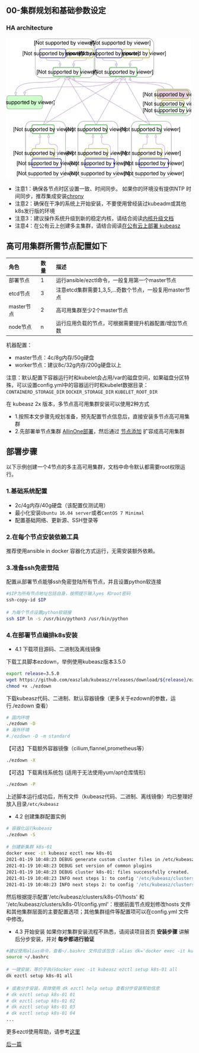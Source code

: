 ## 00-集群规划和基础参数设定

### HA architecture

<img alt="ha-3x" width="500" height="380" src="../../pics/ha-3x.svg">

- 注意1：确保各节点时区设置一致、时间同步。 如果你的环境没有提供NTP 时间同步，推荐集成安装[chrony](../guide/chrony.md)
- 注意2：确保在干净的系统上开始安装，不要使用曾经装过kubeadm或其他k8s发行版的环境
- 注意3：建议操作系统升级到新的稳定内核，请结合阅读[内核升级文档](../guide/kernel_upgrade.md)
- 注意4：在公有云上创建多主集群，请结合阅读[在公有云上部署 kubeasz](kubeasz_on_public_cloud.md)

## 高可用集群所需节点配置如下

|角色|数量|描述|
|:-|:-|:-|
|部署节点|1|运行ansible/ezctl命令，一般复用第一个master节点|
|etcd节点|3|注意etcd集群需要1,3,5,...奇数个节点，一般复用master节点|
|master节点|2|高可用集群至少2个master节点|
|node节点|n|运行应用负载的节点，可根据需要提升机器配置/增加节点数|

机器配置：
- master节点：4c/8g内存/50g硬盘
- worker节点：建议8c/32g内存/200g硬盘以上

注意：默认配置下容器运行时和kubelet会占用/var的磁盘空间，如果磁盘分区特殊，可以设置config.yml中的容器运行时和kubelet数据目录：`CONTAINERD_STORAGE_DIR` `DOCKER_STORAGE_DIR` `KUBELET_ROOT_DIR`

在 kubeasz 2x 版本，多节点高可用集群安装可以使用2种方式

- 1.按照本文步骤先规划准备，预先配置节点信息后，直接安装多节点高可用集群
- 2.先部署单节点集群 [AllinOne部署](quickStart.md)，然后通过 [节点添加](../op/op-index.md) 扩容成高可用集群

## 部署步骤

以下示例创建一个4节点的多主高可用集群，文档中命令默认都需要root权限运行。

### 1.基础系统配置

+ 2c/4g内存/40g硬盘（该配置仅测试用）
+ 最小化安装`Ubuntu 16.04 server`或者`CentOS 7 Minimal`
+ 配置基础网络、更新源、SSH登录等

### 2.在每个节点安装依赖工具

推荐使用ansible in docker 容器化方式运行，无需安装额外依赖。

### 3.准备ssh免密登陆

配置从部署节点能够ssh免密登陆所有节点，并且设置python软连接

``` bash
#$IP为所有节点地址包括自身，按照提示输入yes 和root密码
ssh-copy-id $IP 

# 为每个节点设置python软链接
ssh $IP ln -s /usr/bin/python3 /usr/bin/python
```

### 4.在部署节点编排k8s安装

- 4.1 下载项目源码、二进制及离线镜像

下载工具脚本ezdown，举例使用kubeasz版本3.5.0

``` bash
export release=3.5.0
wget https://github.com/easzlab/kubeasz/releases/download/${release}/ezdown
chmod +x ./ezdown
```

下载kubeasz代码、二进制、默认容器镜像（更多关于ezdown的参数，运行./ezdown 查看）

``` bash
# 国内环境
./ezdown -D
# 海外环境
#./ezdown -D -m standard
```

【可选】下载额外容器镜像（cilium,flannel,prometheus等）

``` bash
./ezdown -X
```

【可选】下载离线系统包 (适用于无法使用yum/apt仓库情形)

``` bash
./ezdown -P
```

上述脚本运行成功后，所有文件（kubeasz代码、二进制、离线镜像）均已整理好放入目录`/etc/kubeasz`

- 4.2 创建集群配置实例

``` bash
# 容器化运行kubeasz
./ezdown -S

# 创建新集群 k8s-01
docker exec -it kubeasz ezctl new k8s-01
2021-01-19 10:48:23 DEBUG generate custom cluster files in /etc/kubeasz/clusters/k8s-01
2021-01-19 10:48:23 DEBUG set version of common plugins
2021-01-19 10:48:23 DEBUG cluster k8s-01: files successfully created.
2021-01-19 10:48:23 INFO next steps 1: to config '/etc/kubeasz/clusters/k8s-01/hosts'
2021-01-19 10:48:23 INFO next steps 2: to config '/etc/kubeasz/clusters/k8s-01/config.yml'
```
然后根据提示配置'/etc/kubeasz/clusters/k8s-01/hosts' 和 '/etc/kubeasz/clusters/k8s-01/config.yml'：根据前面节点规划修改hosts 文件和其他集群层面的主要配置选项；其他集群组件等配置项可以在config.yml 文件中修改。

- 4.3 开始安装
如果你对集群安装流程不熟悉，请阅读项目首页 **安装步骤** 讲解后分步安装，并对 **每步都进行验证**  

``` bash
#建议使用alias命令，查看~/.bashrc 文件应该包含：alias dk='docker exec -it kubeasz'
source ~/.bashrc

# 一键安装，等价于执行docker exec -it kubeasz ezctl setup k8s-01 all
dk ezctl setup k8s-01 all

# 或者分步安装，具体使用 dk ezctl help setup 查看分步安装帮助信息
# dk ezctl setup k8s-01 01
# dk ezctl setup k8s-01 02
# dk ezctl setup k8s-01 03
# dk ezctl setup k8s-01 04
...
```

更多ezctl使用帮助，请参考[这里](ezctl.md)

[后一篇](01-CA_and_prerequisite.md)
